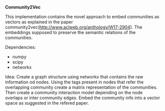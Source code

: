 **Community2Vec**

This implementation contains the novel approach to embed communities as vectors as explained in the paper community2vec(http://www.aclweb.org/anthology/W17-2904). The embeddings supposed to preserve the semantic relations of the communities.

Dependencies:
- numpy
- scipy
- networkx

Idea:
Create a graph structure using networkx that contains the raw information od nodes. Using the tags present in nodes that refer the overlapping community create a matrix representation of the communities. Then create a community interaction model depending on the node overlaps or inter community edges. Embed the community info into a vector space as suggested in the refered paper.

